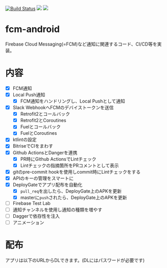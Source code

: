 [![Build Status](https://app.bitrise.io/app/2cbe9beac1c1608b/status.svg?token=XC2UU4SVXH0riraHDOROvQ&branch=master)](https://app.bitrise.io/app/2cbe9beac1c1608b)
![](https://github.com/YusukeSuzuki1213/fcm-android/workflows/Inspection/badge.svg)
![](https://github.com/YusukeSuzuki1213/fcm-android/workflows/DeployGate/badge.svg)

# fcm-android
Firebase Cloud Messaging(=FCM)など通知に関連するコード、CI/CD等を実装。

# 内容
- [x] FCM通知
- [x] Local Push通知
    - [x] FCM通知をハンドリングし、Local Pushとして通知
- [x] Slack WebhookへFCMのデバイストークンを送信
    - [x] Retrofit2とコールバック
    - [x] Retrofit2とCoroutines
    - [x] Fuelとコールバック
    - [x] FuelとCoroutines
- [x] ktlintの設定
- [x] BitriseでCIをまわす
- [x] Github ActionsとDangerを連携
    - [x] PR時にGithub ActionsでLintチェック
    - [x] Lintチェックの指摘箇所をPRコメントとして表示
- [x] gitのpre-commit hookを使用しcommit時にLintチェックをする
- [x] APIのキーの管理をスマートに
- [x] DeployGateでアプリ配布を自動化
    - [x] `pull_req`を出したら、DeployGate上のAPKを更新
    - [x] masterに`push`されたら、DeployGate上のAPKを更新
- [ ] Firebase Test Lab
- [ ] 通知チャンネルを使用し通知の種類を増やす
- [ ] Daggerで依存性を注入
- [ ] アニメーション

# 配布
アプリは以下のURLからDLできます。(DLにはパスワードが必要です)
[](https://dply.me/2gsf3x)
